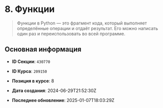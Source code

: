 # 8. Функции


> Функции в Python — это фрагмент кода, который выполняет определённые операции и отдаёт результат. Его можно написать один раз и переиспользовать во всей программе.


## Основная информация

- **ID Секции**: `430770`
- **ID Курса**: `209150`
- **Позиция в курсе**: 8
- **Дата создания**: 2024-06-29T21:52:30Z

- **Последнее обновление**: 2025-01-07T18:03:29Z

